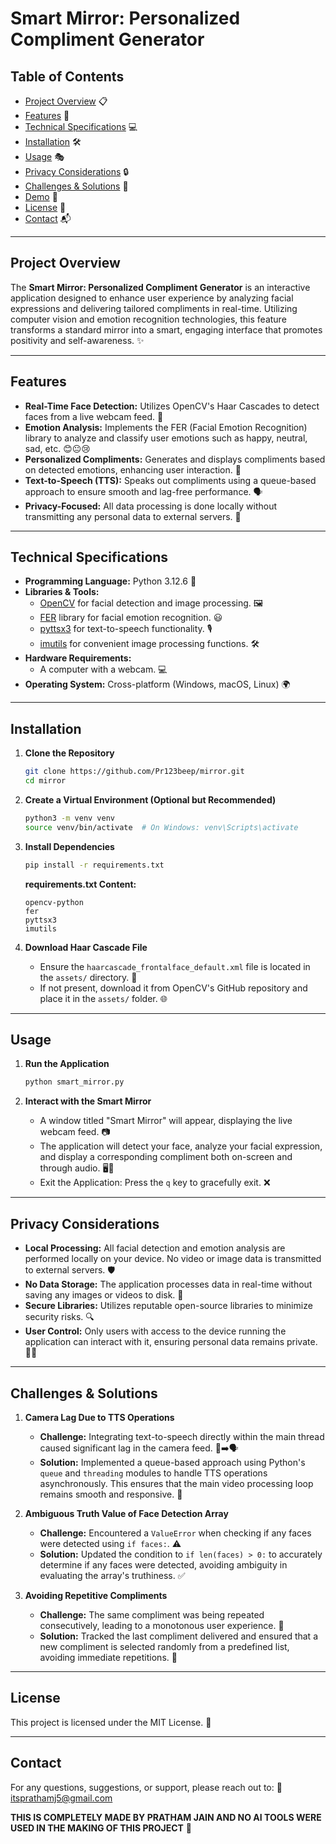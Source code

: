 # Smart Mirror: Personalized Compliment Generator

## Table of Contents
- [Project Overview](#project-overview) 📋
- [Features](#features) 🌟
- [Technical Specifications](#technical-specifications) 💻
- [Installation](#installation) 🛠️
- [Usage](#usage) 🎭
- [Privacy Considerations](#privacy-considerations) 🔒
- [Challenges & Solutions](#challenges--solutions) 🚧
- [Demo](#demo) 🎥
- [License](#license) 📝
- [Contact](#contact) 📬

---

## Project Overview

The **Smart Mirror: Personalized Compliment Generator** is an interactive application designed to enhance user experience by analyzing facial expressions and delivering tailored compliments in real-time. Utilizing computer vision and emotion recognition technologies, this feature transforms a standard mirror into a smart, engaging interface that promotes positivity and self-awareness. ✨

---

## Features

- **Real-Time Face Detection:** Utilizes OpenCV's Haar Cascades to detect faces from a live webcam feed. 📸
- **Emotion Analysis:** Implements the FER (Facial Emotion Recognition) library to analyze and classify user emotions such as happy, neutral, sad, etc. 😊😐😢
- **Personalized Compliments:** Generates and displays compliments based on detected emotions, enhancing user interaction. 💬
- **Text-to-Speech (TTS):** Speaks out compliments using a queue-based approach to ensure smooth and lag-free performance. 🗣️
- **Privacy-Focused:** All data processing is done locally without transmitting any personal data to external servers. 🔐

---

## Technical Specifications

- **Programming Language:** Python 3.12.6 🐍
- **Libraries & Tools:**
  - [OpenCV](https://opencv.org/) for facial detection and image processing. 🖼️
  - [FER](https://github.com/justinshenk/fer) library for facial emotion recognition. 😃
  - [pyttsx3](https://pyttsx3.readthedocs.io/en/latest/) for text-to-speech functionality. 🎙️
  - [imutils](https://pypi.org/project/imutils/) for convenient image processing functions. 🛠️
- **Hardware Requirements:**
  - A computer with a webcam. 💻
- **Operating System:** Cross-platform (Windows, macOS, Linux) 🌍

---

## Installation

1. **Clone the Repository**
   ```bash
   git clone https://github.com/Pr123beep/mirror.git
   cd mirror
   ```

2. **Create a Virtual Environment (Optional but Recommended)**
   ```bash
   python3 -m venv venv
   source venv/bin/activate  # On Windows: venv\Scripts\activate
   ```

3. **Install Dependencies**
   ```bash
   pip install -r requirements.txt
   ```

   **requirements.txt Content:**
   ```
   opencv-python
   fer
   pyttsx3
   imutils
   ```

4. **Download Haar Cascade File**
   - Ensure the `haarcascade_frontalface_default.xml` file is located in the `assets/` directory. 📂
   - If not present, download it from OpenCV's GitHub repository and place it in the `assets/` folder. 🌐

---

## Usage

1. **Run the Application**
   ```bash
   python smart_mirror.py
   ```

2. **Interact with the Smart Mirror**
   - A window titled "Smart Mirror" will appear, displaying the live webcam feed. 📷
   - The application will detect your face, analyze your facial expression, and display a corresponding compliment both on-screen and through audio. 🖥️🎤
   - Exit the Application: Press the `q` key to gracefully exit. ❌

---

## Privacy Considerations

- **Local Processing:** All facial detection and emotion analysis are performed locally on your device. No video or image data is transmitted to external servers. 🛡️
- **No Data Storage:** The application processes data in real-time without saving any images or videos to disk. 💾
- **Secure Libraries:** Utilizes reputable open-source libraries to minimize security risks. 🔍
- **User Control:** Only users with access to the device running the application can interact with it, ensuring personal data remains private. 🧑‍💻

---

## Challenges & Solutions

1. **Camera Lag Due to TTS Operations**
   - **Challenge:** Integrating text-to-speech directly within the main thread caused significant lag in the camera feed. 📸➡️🗣️
   - **Solution:** Implemented a queue-based approach using Python's `queue` and `threading` modules to handle TTS operations asynchronously. This ensures that the main video processing loop remains smooth and responsive. 🚀

2. **Ambiguous Truth Value of Face Detection Array**
   - **Challenge:** Encountered a `ValueError` when checking if any faces were detected using `if faces:`. ⚠️
   - **Solution:** Updated the condition to `if len(faces) > 0:` to accurately determine if any faces were detected, avoiding ambiguity in evaluating the array's truthiness. ✅

3. **Avoiding Repetitive Compliments**
   - **Challenge:** The same compliment was being repeated consecutively, leading to a monotonous user experience. 🔄
   - **Solution:** Tracked the last compliment delivered and ensured that a new compliment is selected randomly from a predefined list, avoiding immediate repetitions. 🔀

---


## License

This project is licensed under the MIT License. 📜

---

## Contact

For any questions, suggestions, or support, please reach out to: 📧 itsprathamj5@gmail.com

**THIS IS COMPLETELY MADE BY PRATHAM JAIN AND NO AI TOOLS WERE USED IN THE MAKING OF THIS PROJECT** 🙌
